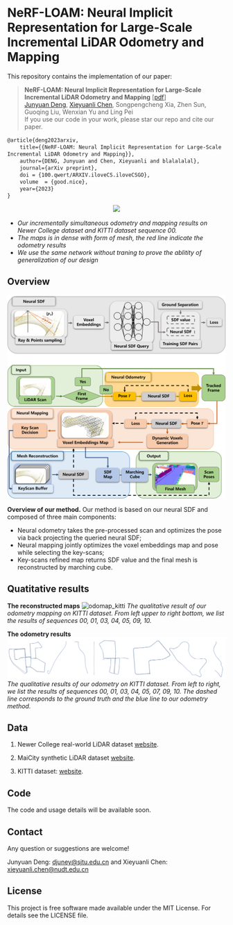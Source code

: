 # NeRF-LOAM: Neural Implicit Representation for Large-Scale Incremental LiDAR Odometry and Mapping

This repository contains the implementation of our paper:
> **NeRF-LOAM: Neural Implicit Representation for Large-Scale Incremental LiDAR Odometry and Mapping** [[pdf](https://www.baidu.com/)]\
> [Junyuan Deng](https://github.com/Rotatingpencil),  [Xieyuanli Chen](https://github.com/Chen-Xieyuanli), Songpengcheng Xia, Zhen Sun, Guoqing Liu, Wenxian Yu and Ling Pei\
> If you use our code in your work, please star our repo and cite our paper.

```
@article{deng2023arxiv,
	title={{NeRF-LOAM: Neural Implicit Representation for Large-Scale Incremental LiDAR Odometry and Mapping}},
	author={DENG, Junyuan and Chen, Xieyuanli and blalalalal},
	journal={arXiv preprint},
	doi = {100.qwert/ARXIV.iloveCS.iloveCSGO},
	volume  = {good.nice},
	year={2023}
}
```

<div align=center>
<img src="./docs/NeRFLOAM.gif"> 
</div>

- *Our incrementally simultaneous odometry and mapping results on Newer College dataset and KITTI dataset sequence 00.*
- *The maps is in dense with form of mesh, the red line indicate the odometry results*
- *We use the same network without traning to prove the ablitity of generalization of our design*


## Overview

![pipeline](./docs/pipeline.png)

**Overview of our method.** Our method is based on our neural SDF and composed of three main components:
- Neural odometry takes the pre-processed scan and optimizes the pose via back projecting the queried neural SDF; 
- Neural mapping jointly optimizes the voxel embeddings map and pose while selecting the key-scans; 
- Key-scans refined map returns SDF value and the final mesh is reconstructed by marching cube.

## Quatitative results

**The reconstructed maps**
![odomap_kitti](./docs/odomap_kitti.png)
*The qualitative result of our odometry mapping on KITTI dataset. From left upper to right bottom, we list the results of sequences 00, 01, 03, 04, 05, 09, 10.*

**The odometry results**
![odo_qual](./docs/odo_qual.png)
*The qualitative results of our odometry on KITTI dataset. From left to right, we list the results of sequences 00, 01, 03, 04, 05, 07, 09, 10. The dashed line corresponds to the ground truth and the blue line to our odometry method.*


## Data

1. Newer College real-world LiDAR dataset [website](https://ori-drs.github.io/newer-college-dataset/download/). 

2. MaiCity synthetic LiDAR dataset [website](https://www.ipb.uni-bonn.de/data/mai-city-dataset/).

3. KITTI dataset: [website](https://www.cvlibs.net/datasets/kitti/).

## Code

The code and usage details will be available soon.

## Contact

Any question or suggestions are welcome!

Junyuan Deng: djuney@sjtu.edu.cn and Xieyuanli Chen: xieyuanli.chen@nudt.edu.cn

## License

This project is free software made available under the MIT License. For details see the LICENSE file.